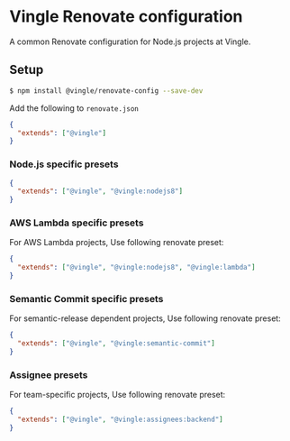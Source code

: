 # Vingle Renovate configuration

A common Renovate configuration for Node.js projects at Vingle.

## Setup

```bash
$ npm install @vingle/renovate-config --save-dev
```

Add the following to `renovate.json`

```json
{
  "extends": ["@vingle"]
}
```


### Node.js specific presets

```json
{
  "extends": ["@vingle", "@vingle:nodejs8"]
}
``` 


### AWS Lambda specific presets

For AWS Lambda projects, Use following renovate preset:

```json
{
  "extends": ["@vingle", "@vingle:nodejs8", "@vingle:lambda"]
}
```

### Semantic Commit specific presets

For semantic-release dependent projects, Use following renovate preset:

```json
{
  "extends": ["@vingle", "@vingle:semantic-commit"]
}
```


### Assignee presets

For team-specific projects, Use following renovate preset:

```json
{
  "extends": ["@vingle", "@vingle:assignees:backend"]
}
```

